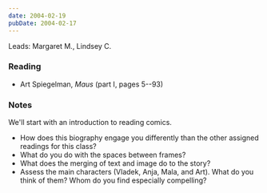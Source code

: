 ```yaml
---
date: 2004-02-19
pubDate: 2004-02-17
---
```


Leads: Margaret M., Lindsey C.

### Reading

* Art Spiegelman, <cite>Maus</cite> (part I, pages 5--93)

### Notes

We'll start with an introduction to reading comics.

* How does this biography engage you differently than the other assigned readings for this class?
* What do you do with the spaces between frames?
* What does the merging of text and image do to the story?
* Assess the main characters (Vladek, Anja, Mala, and Art). What do you think of them? Whom do you find especially compelling?
